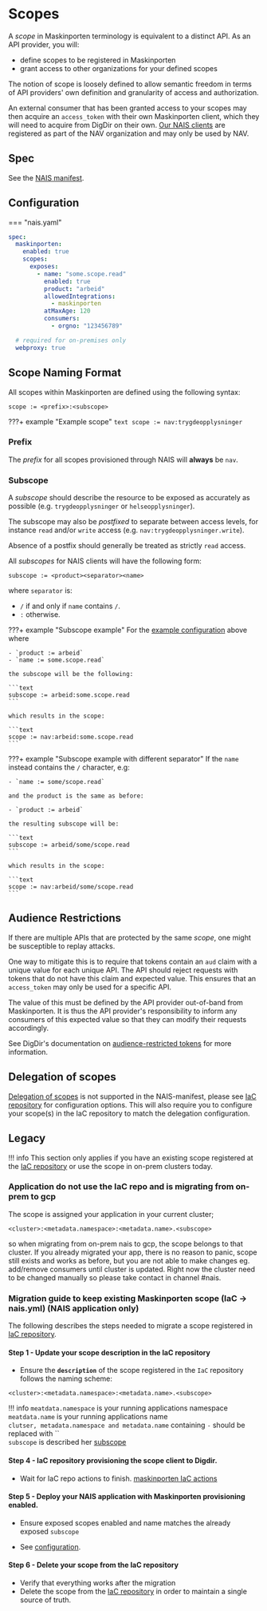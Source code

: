 # Scopes

A _scope_ in Maskinporten terminology is equivalent to a distinct API. As an API provider, you will:

- define scopes to be registered in Maskinporten
- grant access to other organizations for your defined scopes
  
The notion of scope is loosely defined to allow semantic freedom in terms of API providers' own definition and granularity of access and authorization.

An external consumer that has been granted access to your scopes may then acquire an `access_token` with their own Maskinporten client, which they will need to acquire from DigDir on their own. 
[Our NAIS clients](client.md) are registered as part of the NAV organization and may only be used by NAV.

## Spec

See the [NAIS manifest](../../../nais-application/application.md#maskinporten).

## Configuration

=== "nais.yaml"
  ```yaml
  spec:
    maskinporten:
      enabled: true
      scopes:
        exposes:
          - name: "some.scope.read"
            enabled: true
            product: "arbeid"
            allowedIntegrations:
              - maskinporten
            atMaxAge: 120
            consumers:
              - orgno: "123456789"

    # required for on-premises only
    webproxy: true
  ```

## Scope Naming Format

All scopes within Maskinporten are defined using the following syntax:

```text
scope := <prefix>:<subscope>
```

???+ example "Example scope"
    ```text
    scope := nav:trygdeopplysninger
    ```
### Prefix

The _prefix_ for all scopes provisioned through NAIS will **always** be `nav`.

### Subscope

A _subscope_ should describe the resource to be exposed as accurately as possible (e.g. `trygdeopplysninger` or `helseopplysninger`).

The subscope may also be _postfixed_ to separate between access levels, for instance `read` and/or `write` access (e.g. `nav:trygdeopplysninger.write`). 

Absence of a postfix should generally be treated as strictly `read` access.
  
All _subscopes_ for NAIS clients will have the following form:

```text
subscope := <product><separator><name>
```

where `separator` is:

- `/` if and only if `name` contains `/`.
- `:` otherwise.

???+ example "Subscope example"
    For the [example configuration](#configuration) above where
    
    - `product := arbeid`
    - `name := some.scope.read`

    the subscope will be the following:

    ```text
    subscope := arbeid:some.scope.read
    ```
  
    which results in the scope:

    ```text
    scope := nav:arbeid:some.scope.read
    ```

???+ example "Subscope example with different separator"
    If the `name` instead contains the `/` character, e.g:
    
    - `name := some/scope.read`

    and the product is the same as before:
    
    - `product := arbeid`

    the resulting subscope will be:

    ```text
    subscope := arbeid/some/scope.read
    ```
  
    which results in the scope:

    ```text
    scope := nav:arbeid/some/scope.read
    ```

## Audience Restrictions

If there are multiple APIs that are protected by the same _scope_, one might be susceptible to replay attacks.

One way to mitigate this is to require that tokens contain an `aud` claim with a unique value for each unique API. 
The API should reject requests with tokens that do not have this claim and expected value. 
This ensures that an `access_token` may only be used for a specific API.

The value of this must be defined by the API provider out-of-band from Maskinporten. 
It is thus the API provider's responsibility to inform any consumers of this expected value so that they can modify their requests accordingly.

See DigDir's documentation on [audience-restricted tokens](https://docs.digdir.no/maskinporten_func_audience_restricted_tokens.html) for more information.

## Delegation of scopes

[Delegation of scopes](https://docs.digdir.no/docs/Maskinporten/maskinporten_func_delegering) is not supported
in the NAIS-manifest, please see [IaC repository](https://github.com/navikt/nav-maskinporten) for configuration options.
This will also require you to configure your scope(s) in the IaC repository to match the delegation configuration.

## Legacy

!!! info
    This section only applies if you have an existing scope registered at the [IaC repository](https://github.com/navikt/nav-maskinporten) 
    or use the scope in on-prem clusters today.

### Application do not use the IaC repo and is migrating from on-prem to gcp

The scope is assigned your application in your current cluster;

```text
<cluster>:<metadata.namespace>:<metadata.name>.<subscope>
```

so when migrating from on-prem nais to gcp, the scope belongs to that cluster. If you already migrated your app, there
is no reason to panic, scope still exists and works as before, but you are not able to make changes eg. add/remove
consumers until cluster is updated. Right now the cluster need to be changed manually so please take contact in channel
\#nais.

### Migration guide to keep existing Maskinporten scope (IaC -> nais.yml) (NAIS application only)

The following describes the steps needed to migrate a scope registered in [IaC repository](https://github.com/navikt/nav-maskinporten/scopes).

#### Step 1 - Update your scope description in the IaC repository

- Ensure the **`description`** of the scope registered in the `IaC` repository follows the naming scheme:

```text
<cluster>:<metadata.namespace>:<metadata.name>.<subscope>
```

!!! info
    `meatdata.namespace` is your running applications namespace  
    `meatdata.name` is your running applications name  
    `clutser, metadata.namespace and metadata.name` containing `-` should be replaced with ``  
    `subscope` is described her [subscope](#subscope)

#### Step 4 - IaC repository provisioning the scope client to Digdir.

- Wait for IaC repo actions to finish. [maskinporten IaC actions](https://github.com/navikt/nav-maskinporten/actions)

#### Step 5 - Deploy your NAIS application with Maskinporten provisioning enabled.

- Ensure exposed scopes enabled and name matches the already exposed `subscope`

- See [configuration](#configuration).

#### Step 6 - Delete your scope from the IaC repository

- Verify that everything works after the migration
- Delete the scope from the [IaC repository](https://github.com/navikt/nav-maskinporten/scopes) in order to maintain a single source of truth.
